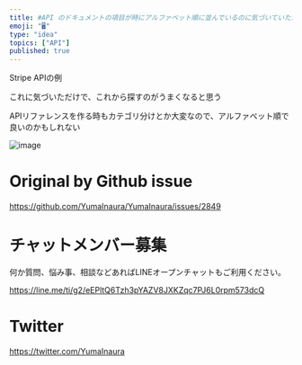 ```yaml
---
title: #API のドキュメントの項目が時にアルファベット順に並んでいるのに気づいていたか？
emoji: "🖥"
type: "idea"
topics: ["API"]
published: true
---
```


Stripe APIの例

これに気づいただけで、これから探すのがうまくなると思う

APIリファレンスを作る時もカテゴリ分けとか大変なので、アルファベット順で良いのかもしれない

![image](https://user-images.githubusercontent.com/13635059/70856745-acb4c300-1f25-11ea-960d-871a9425827f.png)


# Original by Github issue

https://github.com/YumaInaura/YumaInaura/issues/2849








<!-- Update From Qiita API -->

# チャットメンバー募集


何か質問、悩み事、相談などあればLINEオープンチャットもご利用ください。

https://line.me/ti/g2/eEPltQ6Tzh3pYAZV8JXKZqc7PJ6L0rpm573dcQ





# Twitter


https://twitter.com/YumaInaura


<!-- Update From Qiita API -->


